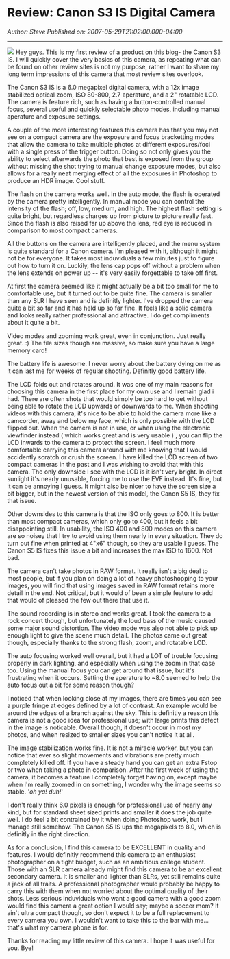 # Review: Canon S3 IS Digital Camera

*Author: Steve*
*Published on: 2007-05-29T21:02:00.000-04:00*

---

[![](http://www.digitalcameratracker.com/wp-content/uploads/2006/09/canon-s3-is-large.jpg)](http://www.digitalcameratracker.com/wp-content/uploads/2006/09/canon-s3-is-large.jpg) Hey guys. This is my first review of a product on this blog- the Canon S3 IS. I will quickly cover the very basics of this camera, as repeating what can be found on other review sites is not my purpose, rather I want to share my long term impressions of this camera that most review sites overlook.  
  
The Canon S3 IS is a 6.0 megapixel digital camera, with a 12x image stabilized optical zoom, ISO 80-800, 2.7 aperature, and a 2" rotatable LCD. The camera is feature rich, such as having a button-controlled manual focus, several useful and quickly selectable photo modes, including manual aperature and exposure settings.  
  
A couple of the more interesting features this camera has that you may not see on a compact camera are the exposure and focus bracketting modes that allow the camera to take multiple photos at different exposures/foci with a single press of the trigger button. Doing so not only gives you the ability to select afterwards the photo that best is exposed from the group without missing the shot trying to manual change exposure modes, but also allows for a really neat merging effect of all the exposures in Photoshop to produce an HDR image. Cool stuff.  
  
The flash on the camera works well. In the auto mode, the flash is operated by the camera pretty intelligently. In manual mode you can control the intensity of the flash; off, low, medium, and high. The highest flash setting is quite bright, but regardless charges up from picture to picture really fast. Since the flash is also raised far up above the lens, red eye is reduced in comparison to most compact cameras.  
  
All the buttons on the camera are intelligently placed, and the menu system is quite standard for a Canon camera. I'm pleased with it, although it might not be for everyone. It takes most induviduals a few minutes just to figure out how to turn it on. Luckily, the lens cap pops off without a problem when the lens extends on power up -- it's very easily forgettable to take off first.  
  
At first the camera seemed like it might actually be a bit too small for me to comfortable use, but it turned out to be quite fine. The camera is smaller than any SLR I have seen and is definitly lighter. I've dropped the camera quite a bit so far and it has held up so far fine. It feels like a solid camera and looks really rather professional and attractive. I do get compliments about it quite a bit.  
  
Video modes and zooming work great, even in conjunction. Just really great. :) The file sizes though are massive, so make sure you have a large memory card!  
  
The battery life is awesome. I never worry about the battery dying on me as it can last me for weeks of regular shooting. Definitly good battery life.  
  
The LCD folds out and rotates around. It was one of my main reasons for choosing this camera in the first place for my own use and I remain glad i had. There are often shots that would simply be too hard to get without being able to rotate the LCD upwards or downwards to me. When shooting videos with this camera, it's nice to be able to hold the camera more like a camcorder, away and below my face, which is only possible with the LCD flipped out. When the camera is not in use, or when using the electronic viewfinder instead ( which works great and is very usable ) , you can flip the LCD inwards to the camera to protect the screen. I feel much more comfortable carrying this camera around with me knowing that I would accidently scratch or crush the screen. I have killed the LCD screen of two compact cameras in the past and I was wishing to avoid that with this camera. The only downside I see with the LCD is it isn't very bright. In direct sunlight it's nearly unusable, forcing me to use the EVF instead. It's fine, but it can be annoying I guess. It might also be nicer to have the screen size a bit bigger, but in the newest version of this model, the Canon S5 IS, they fix that issue.  
  
Other downsides to this camera is that the ISO only goes to 800. It is better than most compact cameras, which only go to 400, but it feels a bit disappointing still. In usability, the ISO 400 and 800 modes on this camera are so noisey that I try to avoid using them nearly in every situation. They do turn out fine when printed at 4"x6" though, so they are usable I guess. The Canon S5 IS fixes this issue a bit and increases the max ISO to 1600. Not bad.  
  
The camera can't take photos in RAW format. It really isn't a big deal to most people, but if you plan on doing a lot of heavy photoshopping to your images, you will find that using images saved in RAW format retains more detail in the end. Not critical, but it would of been a simple feature to add that would of pleased the few out there that use it.  
  
The sound recording is in stereo and works great. I took the camera to a rock concert though, but unfortunately the loud bass of the music caused some major sound distortion. The video mode was also not able to pick up enough light to give the scene much detail. The photos came out great though, especially thanks to the strong flash, zoom, and rotatable LCD.  
  
The auto focusing worked well overall, but it had a LOT of trouble focusing properly in dark lighting, and especially when using the zoom in that case too. Using the manual focus you can get around that issue, but it's frustrating when it occurs. Setting the aperature to ~8.0 seemed to help the auto focus out a bit for some reason though?  
  
I noticed that when looking close at my images, there are times you can see a purple fringe at edges defined by a lot of contrast. An example would be around the edges of a branch against the sky. This is definitly a reason this camera is not a good idea for professional use; with large prints this defect in the image is noticable. Overall though, it doesn't occur in most my photos, and when resized to smaller sizes you can't notice it at all.  
  
The image stabilization works fine. It is not a miracle worker, but you can notice that ever so slight movements and vibrations are pretty much completely killed off. If you have a steady hand you can get an extra Fstop or two when taking a photo in comparison. After the first week of using the camera, it becomes a feature I completely forget having on, except maybe when I'm really zoomed in on something, I wonder why the image seems so stable. '*oh ya! duh!*'  
  
I don't really think 6.0 pixels is enough for professional use of nearly any kind, but for standard sheet sized prints and smaller it does the job quite well. I do feel a bit contrained by it when doing Photoshop work, but I manage still somehow. The Canon S5 IS ups the megapixels to 8.0, which is definitly in the right direction.  
  
As for a conclusion, I find this camera to be EXCELLENT in quality and features. I would definitly recommend this camera to an enthusiast photographer on a tight budget, such as an ambitious college student. Those with an SLR camera already might find this camera to be an excellent secondary camera. It is smaller and lighter than SLRs, yet still remains quite a jack of all traits. A professional photographer would probably be happy to carry this with them when not worried about the optimal quality of their shots. Less serious induviduals who want a good camera with a good zoom would find this camera a great option I would say; maybe a soccer mom? It ain't ultra compact though, so don't expect it to be a full replacement to every camera you own. I wouldn't want to take this to the bar with me... that's what my camera phone is for.  
  
Thanks for reading my little review of this camera. I hope it was useful for you. Bye!